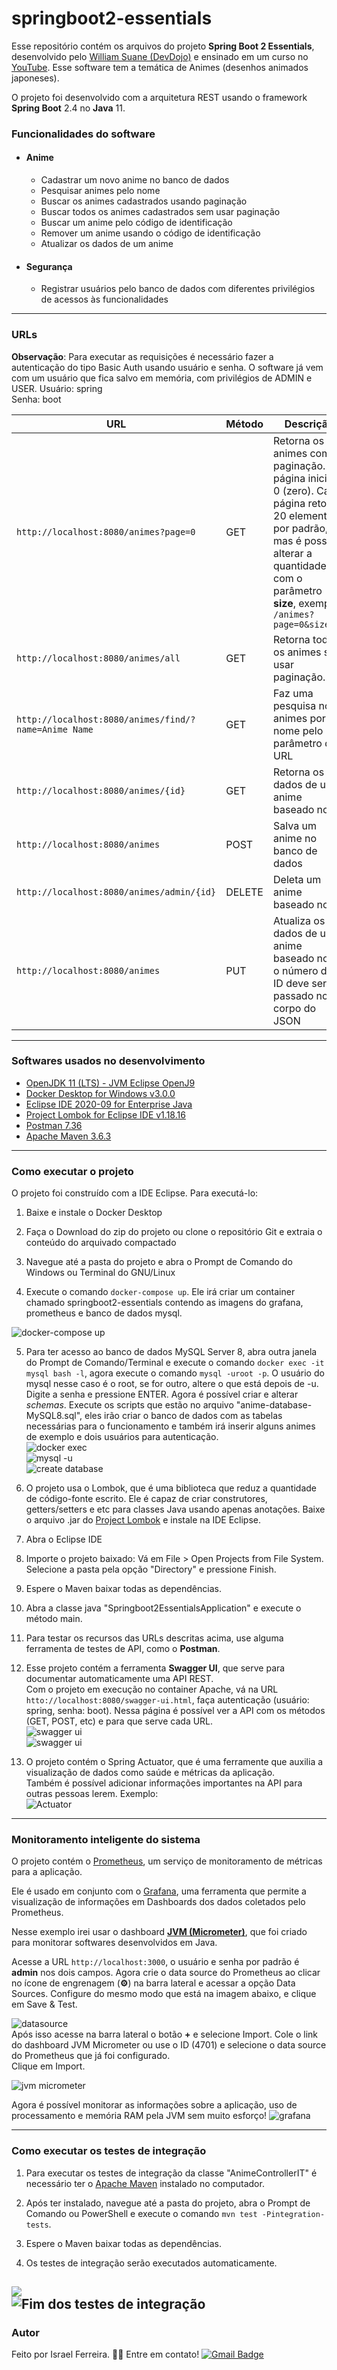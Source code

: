 # springboot2-essentials<br>

Esse repositório contém os arquivos do projeto **Spring Boot 2 Essentials**, desenvolvido pelo [William Suane (DevDojo)](https://github.com/devdojobr) e ensinado em um curso no [YouTube](https://www.youtube.com/c/DevDojoBrasil). Esse software tem a temática de Animes (desenhos animados japoneses).

O projeto foi desenvolvido com a arquitetura REST usando o framework **Spring Boot** 2.4 no **Java** 11.<br>

### Funcionalidades do software  

- #### Anime
    - Cadastrar um novo anime no banco de dados
    - Pesquisar animes pelo nome
    - Buscar os animes cadastrados usando paginação
    - Buscar todos os animes cadastrados sem usar paginação
    - Buscar um anime pelo código de identificação
    - Remover um anime usando o código de identificação
    - Atualizar os dados de um anime

-  #### Segurança
    - Registrar usuários pelo banco de dados com diferentes privilégios de acessos às funcionalidades

---

### URLs  

**Observação**: Para executar as requisições é necessário fazer a autenticação do tipo Basic Auth usando usuário e senha. O software já vem com um usuário que fica salvo em memória, com privilégios de ADMIN e USER.
Usuário: spring<br>
Senha: boot<br>  

| URL | Método | Descrição |
|----------|--------------|--------------|
|`http://localhost:8080/animes?page=0` | GET | Retorna os animes com paginação. A página inicial é 0 (zero). Cada página retorna 20 elementos por padrão, mas é possível alterar a quantidade com o parâmetro **size**, exemplo: `/animes?page=0&size=50` |
|`http://localhost:8080/animes/all` | GET | Retorna todos os animes sem usar paginação. |
|`http://localhost:8080/animes/find/?name=Anime Name` | GET| Faz uma pesquisa nos animes por nome pelo parâmetro da URL |
|`http://localhost:8080/animes/{id}` | GET | Retorna os dados de um anime baseado no ID |
|`http://localhost:8080/animes` | POST | Salva um anime no banco de dados |
|`http://localhost:8080/animes/admin/{id}` | DELETE | Deleta um anime baseado no ID |
|`http://localhost:8080/animes` | PUT | Atualiza os dados de um anime baseado no ID, o número do ID deve ser passado no corpo do JSON |

---
### Softwares usados no desenvolvimento

*  [OpenJDK 11 (LTS) - JVM Eclipse OpenJ9](https://adoptopenjdk.net)
*  [Docker Desktop for Windows v3.0.0](https://www.docker.com/products/docker-desktop)
*  [Eclipse IDE 2020-09 for Enterprise Java](https://www.eclipse.org/downloads/packages)
*  [Project Lombok for Eclipse IDE v1.18.16](https://projectlombok.org/setup/eclipse)
*  [Postman 7.36](https://www.postman.com/downloads)
*  [Apache Maven 3.6.3](https://maven.apache.org/download.cgi)
---
### Como executar o projeto

O projeto foi construído com a IDE Eclipse. Para executá-lo:

1. Baixe e instale o Docker Desktop

2. Faça o Download do zip do projeto ou clone o repositório Git e extraia o conteúdo do arquivado compactado

3. Navegue até a pasta do projeto e abra o Prompt de Comando do Windows ou Terminal do GNU/Linux

4. Execute o comando `docker-compose up`. Ele irá criar um container chamado springboot2-essentials contendo as imagens do grafana, prometheus e banco de dados mysql.

![docker-compose up](https://user-images.githubusercontent.com/37079133/101959871-f8578680-3be4-11eb-8816-8bc44f8a396c.PNG)<br>

5. Para ter acesso ao banco de dados MySQL Server 8, abra outra janela do Prompt de Comando/Terminal e execute o comando `docker exec -it mysql bash -l`, agora execute o comando `mysql -uroot -p`. O usuário do mysql nesse caso é o root, se for outro, altere o que está depois de -u. Digite a senha e pressione ENTER. Agora é possível criar e alterar *schemas*. Execute os scripts que estão no arquivo "anime-database-MySQL8.sql", eles irão criar o banco de dados com as tabelas necessárias para o funcionamento e também irá inserir alguns animes de exemplo e dois usuários para autenticação.<br>
![docker exec](https://user-images.githubusercontent.com/37079133/101959874-f988b380-3be4-11eb-9aea-d13103274e33.PNG)<br>
![mysql -u](https://user-images.githubusercontent.com/37079133/101959875-fa214a00-3be4-11eb-9f08-a470b04ef548.PNG)<br>
![create database](https://user-images.githubusercontent.com/37079133/101959876-fa214a00-3be4-11eb-88e2-0debd5ddb5c0.PNG)<br>

6. O projeto usa o Lombok, que é uma biblioteca que reduz a quantidade de código-fonte escrito. Ele é capaz de criar construtores, getters/setters e etc para classes Java usando apenas anotações. Baixe o arquivo .jar do [Project Lombok](https://projectlombok.org/download) e instale na IDE Eclipse.


7. Abra o Eclipse IDE

8. Importe o projeto baixado: Vá em File > Open Projects from File System. Selecione a pasta pela opção "Directory" e pressione Finish.

9. Espere o Maven baixar todas as dependências.

10. Abra a classe java "Springboot2EssentialsApplication" e execute o método main.

11. Para testar os recursos das URLs descritas acima, use alguma ferramenta de testes de API, como o **Postman**.


12. Esse projeto contém a ferramenta **Swagger UI**, que serve para documentar automaticamente uma API REST.<br>Com o projeto em execução no container Apache, vá na URL `htto://localhost:8080/swagger-ui.html`, faça autenticação (usuário: spring, senha: boot). Nessa página é possível ver a API com os métodos (GET, POST, etc) e para que serve cada URL.<br>
![swagger ui](https://user-images.githubusercontent.com/37079133/101959884-fbeb0d80-3be4-11eb-8724-5efedaacf1cf.PNG)<br>
![swagger ui](https://user-images.githubusercontent.com/37079133/101959885-fbeb0d80-3be4-11eb-9e30-c25a191a6976.PNG)<br>

13. O projeto contém o Spring Actuator, que é uma ferramente que auxilia a visualização de dados como saúde e métricas da aplicação.<br>
Também é possível adicionar informações importantes na API para outras pessoas lerem. Exemplo:<br>
![Actuator](https://user-images.githubusercontent.com/37079133/101959878-fab9e080-3be4-11eb-929c-56d8aed10848.PNG)<br>
---
### Monitoramento inteligente do sistema

O projeto contém o [Prometheus](https://prometheus.io), um serviço de monitoramento de métricas para a aplicação.

Ele é usado em conjunto com o [Grafana](https://grafana.com), uma ferramenta que permite a visualização de informações em Dashboards dos dados coletados pelo Prometheus.<br>

Nesse exemplo irei usar o dashboard [**JVM (Micrometer)**](https://grafana.com/grafana/dashboards/4701), que foi criado para monitorar softwares desenvolvidos em Java.

Acesse a URL `http://localhost:3000`, o usuário e senha por padrão é **admin** nos dois campos. Agora crie o data source do Prometheus ao clicar no ícone de engrenagem (**⚙**) na barra lateral e acessar a opção Data Sources. Configure do mesmo modo que está na imagem abaixo, e clique em Save & Test.<br>

![datasource](https://user-images.githubusercontent.com/37079133/101959880-fab9e080-3be4-11eb-836a-05c61520fbeb.png)<br>
Após isso acesse na barra lateral o botão **+** e selecione Import. Cole o link do dashboard JVM Micrometer ou use o ID (4701) e selecione o data source do Prometheus que já foi configurado.<br>
Clique em Import.

![jvm micrometer](https://user-images.githubusercontent.com/37079133/101959883-fb527700-3be4-11eb-810a-6b5005b6f998.PNG)<br>

Agora é possível monitorar as informações sobre a aplicação, uso de processamento e memória RAM pela JVM sem muito esforço!
![grafana](https://user-images.githubusercontent.com/37079133/101996031-a7f82b80-3cad-11eb-902f-aa2cf6676732.PNG)

---
### Como executar os testes de integração

1. Para executar os testes de integração da classe "AnimeControllerIT" é necessário ter o [Apache Maven](https://maven.apache.org/download.cgi) instalado no computador.

2. Após ter instalado, navegue até a pasta do projeto, abra o Prompt de Comando ou PowerShell e execute o comando `mvn test -Pintegration-tests`.

3. Espere o Maven baixar todas as dependências.
  
4. Os testes de integração serão executados automaticamente.

![](https://user-images.githubusercontent.com/37079133/101987185-529e2900-3c71-11eb-9448-fa78cd95db8b.png)<br>
![Fim dos testes de integração](https://user-images.githubusercontent.com/37079133/101987188-53cf5600-3c71-11eb-82e7-0949d17a351e.PNG)<br>
---
### Autor
Feito por Israel Ferreira. 👋🏽 Entre em contato!
[![Gmail Badge](https://img.shields.io/badge/-israelferreira.github@gmail.com-c14438?style=flat-square&logo=Gmail&logoColor=white&link=mailto:israelferreira.github@gmail.com)](mailto:israelferreira.github@gmail.com)

